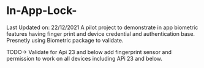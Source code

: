 # In-App-Lock-

Last Updated on: 22/12/2021
A pilot project to demonstrate in app biometric features having finger print and device credential and authentication base.
Presnetly using Biometric package to validate.

TODO->
Validate for Api 23 and  below
add fingerprint sensor and permission to work on all devices including APi 23 and below. 
